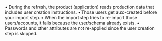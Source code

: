 •	During the refresh, the product (application) reads production data that includes user creation instructions.
	•	Those users get auto-created before your import step.
	•	When the import step tries to re-import those users/accounts, it fails because the user/schema already exists.
	•	Passwords and other attributes are not re-applied since the user creation step is skipped.
